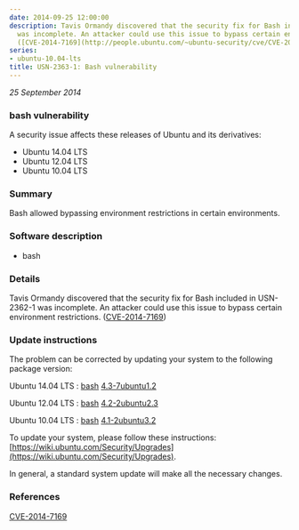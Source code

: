 ```yaml
---
date: 2014-09-25 12:00:00
description: Tavis Ormandy discovered that the security fix for Bash included in USN-2362-1
  was incomplete. An attacker could use this issue to bypass certain environment restrictions.
  ([CVE-2014-7169](http://people.ubuntu.com/~ubuntu-security/cve/CVE-2014-7169))
series:
- ubuntu-10.04-lts
title: USN-2363-1: Bash vulnerability
---
```


*25 September 2014*

### bash vulnerability

A security issue affects these releases of Ubuntu and its derivatives:

* Ubuntu 14.04 LTS
* Ubuntu 12.04 LTS
* Ubuntu 10.04 LTS

### Summary

Bash allowed bypassing environment restrictions in certain environments. 

### Software description

* bash 

### Details

Tavis Ormandy discovered that the security fix for Bash included in USN-2362-1 was incomplete. An attacker could use this issue to bypass certain environment restrictions. ([CVE-2014-7169](http://people.ubuntu.com/~ubuntu-security/cve/CVE-2014-7169)) 

### Update instructions

The problem can be corrected by updating your system to the following package version:

Ubuntu 14.04 LTS
 : [bash](https://launchpad.net/ubuntu/+source/bash) <span> [4.3-7ubuntu1.2](https://launchpad.net/ubuntu/+source/bash/4.3-7ubuntu1.2) </span> 

Ubuntu 12.04 LTS
 : [bash](https://launchpad.net/ubuntu/+source/bash) <span> [4.2-2ubuntu2.3](https://launchpad.net/ubuntu/+source/bash/4.2-2ubuntu2.3) </span> 

Ubuntu 10.04 LTS
 : [bash](https://launchpad.net/ubuntu/+source/bash) <span> [4.1-2ubuntu3.2](https://launchpad.net/ubuntu/+source/bash/4.1-2ubuntu3.2) </span> 

To update your system, please follow these instructions: [https://wiki.ubuntu.com/Security/Upgrades](https://wiki.ubuntu.com/Security/Upgrades).

In general, a standard system update will make all the necessary changes. 

### References

 
 [CVE-2014-7169](http://people.ubuntu.com/~ubuntu-security/cve/CVE-2014-7169)